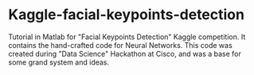 Kaggle-facial-keypoints-detection
=================================

Tutorial in Matlab for "Facial Keypoints Detection" Kaggle competition.
It contains the hand-crafted code for Neural Networks.
This code was created during "Data Science" Hackathon at Cisco, and was a base for some grand system and ideas.

